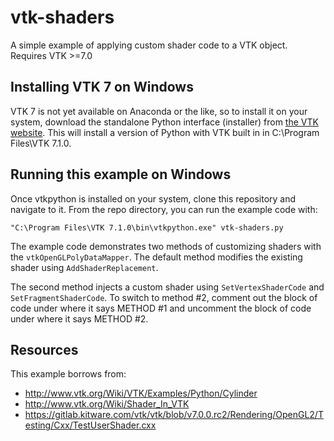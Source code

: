 # vtk-shaders

A simple example of applying custom shader code to a VTK object. Requires VTK >=7.0

## Installing VTK 7 on Windows
VTK 7 is not yet available on Anaconda or the like, so to install it on your system, download the standalone Python interface (installer) from [the VTK website](http://www.vtk.org/download/). This will install a version of Python with VTK built in in C:\Program Files\VTK 7.1.0. 

## Running this example on Windows
Once vtkpython is installed on your system, clone this repository and navigate to it. From the repo directory, you can run the example code with:

```
"C:\Program Files\VTK 7.1.0\bin\vtkpython.exe" vtk-shaders.py
```

The example code demonstrates two methods of customizing shaders with the `vtkOpenGLPolyDataMapper`. The default method modifies the existing shader using `AddShaderReplacement`.

The second method injects a custom shader using `SetVertexShaderCode` and `SetFragmentShaderCode`. To switch to method #2, comment out the block of code under where it says METHOD #1 and uncomment the block of code under where it says METHOD #2.

## Resources
This example borrows from:
* http://www.vtk.org/Wiki/VTK/Examples/Python/Cylinder
* http://www.vtk.org/Wiki/Shader_In_VTK
* https://gitlab.kitware.com/vtk/vtk/blob/v7.0.0.rc2/Rendering/OpenGL2/Testing/Cxx/TestUserShader.cxx
